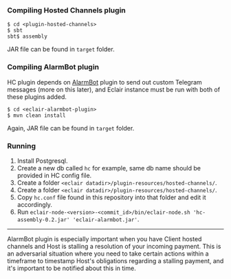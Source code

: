 ### Compiling Hosted Channels plugin

```
$ cd <plugin-hosted-channels>
$ sbt
sbt$ assembly
```

JAR file can be found in `target` folder.

### Compiling AlarmBot plugin

HC plugin depends on [AlarmBot](https://github.com/engenegr/eclair-alarmbot-plugin) plugin to send out 
custom Telegram messages (more on this later), and Eclair instance must be run with both of these plugins added.

```
$ cd <eclair-alarmbot-plugin>
$ mvn clean install
```

Again, JAR file can be found in `target` folder.

### Running

1. Install Postgresql.
2. Create a new db called `hc` for example, same db name should be provided in HC config file.
3. Create a folder `<eclair datadir>/plugin-resources/hosted-channels/`.
4. Create a folder `<eclair datadir>/plugin-resources/hosted-channels/`.
5. Copy `hc.conf` file found in this repository into that folder and edit it accordingly.
6. Run `eclair-node-<version>-<commit_id>/bin/eclair-node.sh 'hc-assembly-0.2.jar' 'eclair-alarmbot.jar'`.

---
AlarmBot plugin is especially important when you have Client hosted channels and Host is stalling a resolution of your incoming
payment. This is an adversarial situation where you need to take certain actions within a timeframe to timestamp Host's
obligations regarding a stalling payment, and it's important to be notified about this in time.